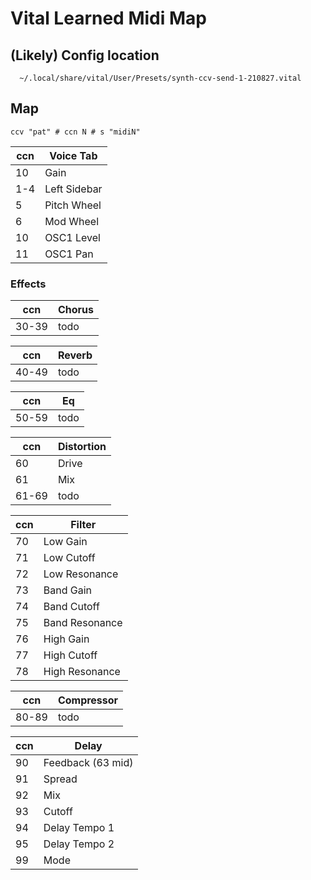# Vital Learned Midi Map

## (Likely) Config location

```
  ~/.local/share/vital/User/Presets/synth-ccv-send-1-210827.vital
```

## Map
```
ccv "pat" # ccn N # s "midiN"
```

| ccn | Voice Tab |
|-----|------------|
| 10  | Gain       |
| 1-4 | Left Sidebar |
| 5   | Pitch Wheel |
| 6   | Mod Wheel   |
| 10  | OSC1 Level  |
| 11  | OSC1 Pan    |

### Effects

| ccn  | Chorus     |
|------|------------|
|30-39 | todo       |

| ccn  | Reverb     |
|------|------------|
|40-49 | todo       |

| ccn  | Eq         |
|------|------------|
|50-59 | todo       |

| ccn  | Distortion |
|------|------------|
| 60   | Drive      | 
| 61   | Mix        | 
|61-69 | todo       |

| ccn  | Filter     |
|------|------------|
| 70   | Low Gain   | 
| 71   | Low Cutoff |
| 72   | Low Resonance |
| 73   | Band Gain   | 
| 74   | Band Cutoff |
| 75   | Band Resonance |
| 76   | High Gain   | 
| 77   | High Cutoff |
| 78   | High Resonance |

| ccn  | Compressor |
|------|------------|
|80-89 | todo       |

| ccn  | Delay      |
|------|------------|
|90    | Feedback (63 mid) |
|91    | Spread     |
|92    | Mix        |
|93    | Cutoff     |
|94    | Delay Tempo 1 |
|95    | Delay Tempo 2 |
|99    | Mode       |


